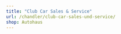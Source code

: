 ```yaml
---
title: "Club Car Sales & Service"
url: /chandler/club-car-sales-und-service/
shop: Autohaus
---
```

